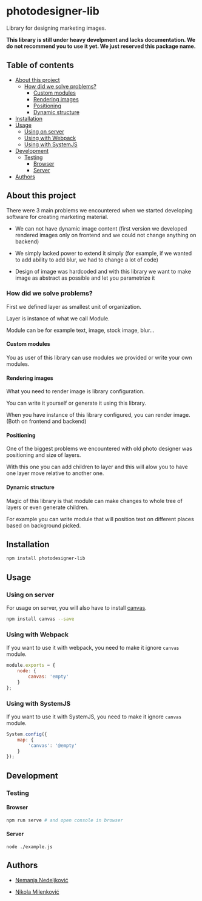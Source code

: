 # photodesigner-lib

Library for designing marketing images. 

**This library is still under heavy develpment and lacks documentation. We do not recommend you to use it yet. We just reserved this package name.**

## Table of contents

<!-- vim-markdown-toc GFM -->

* [About this project](#about-this-project)
	* [How did we solve problems?](#how-did-we-solve-problems)
		* [Custom modules](#custom-modules)
		* [Rendering images](#rendering-images)
		* [Positioning](#positioning)
		* [Dynamic structure](#dynamic-structure)
* [Installation](#installation)
* [Usage](#usage)
	* [Using on server](#using-on-server)
	* [Using with Webpack](#using-with-webpack)
	* [Using with SystemJS](#using-with-systemjs)
* [Development](#development)
	* [Testing](#testing)
		* [Browser](#browser)
		* [Server](#server)
* [Authors](#authors)

<!-- vim-markdown-toc -->

## About this project

There were 3 main problems we encountered when we started developing software for creating marketing material. 

 * We can not have dynamic image content (first version we developed rendered images only on frontend and we could not change anything on backend)

 * We simply lacked power to extend it simply (for example, if we wanted to add ability to add blur, we had to change a lot of code)

 * Design of image was hardcoded and with this library we want to make image as abstract as possible and let you parametrize it

### How did we solve problems? 

First we defined layer as smallest unit of organization. 

Layer is instance of what we call Module.

Module can be for example text, image, stock image, blur... 

#### Custom modules

You as user of this library can use modules we provided or write your own modules. 

#### Rendering images

What you need to render image is library configuration. 

You can write it yourself or generate it using this library. 

When you have instance of this library configured, you can render image. (Both on frontend and backend)

#### Positioning

One of the biggest problems we encountered with old photo designer was positioning and size of layers. 

With this one you can add children to layer and this will alow you to have one layer move relative to another one. 

#### Dynamic structure

Magic of this library is that module can make changes to whole tree of layers or even generate children. 

For example you can write module that will position text on different places based on background picked. 

## Installation

```bash
npm install photodesigner-lib
```

## Usage

### Using on server

For usage on server, you will also have to install [canvas](https://github.com/Automattic/node-canvas). 

```bash
npm install canvas --save
```

### Using with Webpack

If you want to use it with webpack, you need to make it ignore ``canvas`` module. 

```javascript
module.exports = {
	node: {
		canvas: 'empty'
	}
};
```

### Using with SystemJS

If you want to use it with SystemJS, you need to make it ignore ``canvas`` module. 

```javascript
System.config({
	map: {
		'canvas': '@empty'
	}
});
```

## Development

### Testing

#### Browser

```bash
npm run serve # and open console in browser
```

#### Server

```
node ./example.js
```

## Authors

 * [Nemanja Nedeljković](https://nemanja.top/)

 * [Nikola Milenković](https://github.com/nikolamilenkovic)

